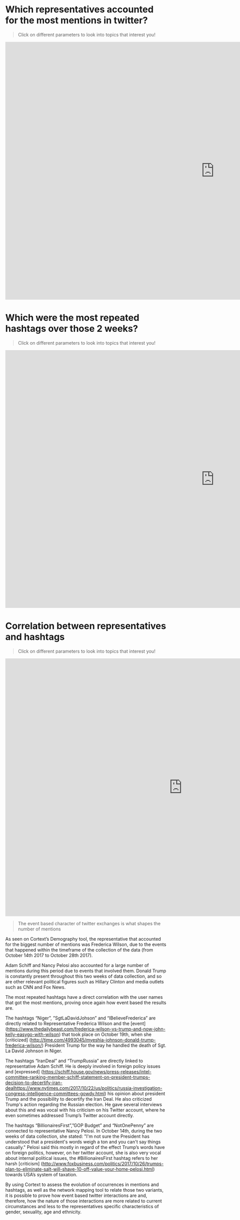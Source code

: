 

# Which representatives accounted for the most mentions in twitter?
> Click on different parameters to look into topics that interest you!  
<iframe src="https://documents.cortext.net/0cf2/0cf23b70382c05b07e2e3e14e1bd2b3b/48510/temporal%20evolution/basic_statistics_entities_user_mentions_20ISIpubdate.html" frameborder="0" style="overflow:hidden;border:1px solid #DDDDDD;" width="1300" height="800" allowfullscreen></iframe> 


# Which were the most repeated hashtags over those 2 weeks?
> Click on different parameters to look into topics that interest you!  

<iframe src="https://documents.cortext.net/a112/a11239f5a529652d164d5d81f64e049d/48229/temporal%20evolution/basic_statistics_entities_hashtags_20ISIpubdate.html" frameborder="0" style="overflow:hidden;border:1px solid #DDDDDD;" width="1300" height="800" allowfullscreen></iframe>
 

# Correlation between representatives and hashtags
> Click on different parameters to look into topics that interest you!  

<iframe src="https://documents.cortext.net/lib/mapexplorer/explorerjs.html?file=https://assets.cortext.net/docs/e4737e695df6b02c83cc90d96f9603dd" frameborder="0" style="overflow:hidden;border:1px solid #DDDDDD;" width="1100" height="800" allowfullscreen></iframe>

> The event based character of twitter exchanges is what shapes the number of mentions 

As seen on Cortext’s Demography tool, the representative that accounted for the biggest number of mentions was Frederica Wilson, due to the events that happened within the timeframe of the collection of the data (from October 14th 2017 to October 28th 2017). 

Adam Schiff and Nancy Pelosi also accounted for a large number of mentions during this period due to events that involved them. Donald Trump is constantly present throughout this two weeks of data collection, and so are other relevant political figures such as Hillary Clinton and media outlets such as CNN and Fox News. 

The most repeated hashtags have a direct correlation with the user names that got the most mentions, proving once again how event based the results are. 

The hashtags “Niger”, ”SgtLaDavidJohson” and “IBelieveFrederica” are directly related to Representative Frederica Wilson and  the [event] (https://www.thedailybeast.com/frederica-wilson-vs-trump-and-now-john-kelly-easygo-with-wilson) that took place on October 19th, when she [criticized] (http://time.com/4993045/myeshia-johnson-donald-trump-frederica-wilson/) President Trump for the way he handled the death of Sgt. La David Johnson in Niger.

The hashtags “IranDeal” and “TrumpRussia” are directly linked to representative Adam Schiff. He is deeply involved in foreign policy issues and [expressed] (https://schiff.house.gov/news/press-releases/intel-committee-ranking-member-schiff-statement-on-president-trumps-decision-to-decertify-iran-dealhttps://www.nytimes.com/2017/10/22/us/politics/russia-investigation-congress-intelligence-committees-gowdy.html) his opinion about president Trump and the possibility to decertify the Iran Deal. He also criticized Trump's action regarding the Russian election. He gave several interviews about this and was vocal with his criticism on his Twitter account, where he even sometimes addressed Trump’s Twitter account directly.

The hashtags “BillionairesFirst”,”GOP Budget” and “NotOnePenny” are connected to representative Nancy Pelosi. In October 14th, during the two weeks of data collection, she stated: "I'm not sure the President has understood that a president's words weigh a ton and you can't say things casually." Pelosi said this mostly in regard of the effect Trump’s words have on foreign politics, however, on her twitter account, she is also very vocal about internal political issues, the #BillionairesFirst hashtag refers to her harsh [criticism] (http://www.foxbusiness.com/politics/2017/10/26/trumps-plan-to-eliminate-salt-will-shave-10-off-value-your-home-pelosi.html) towards USA’s system of taxation. 

By using Cortext to assess the evolution of occurrences in mentions and hashtags, as well as the network mapping tool to relate  those two variants, it is possible to prove how event based twitter interactions are and, therefore, how the nature of those interactions are more related to current circumstances and less to the representatives specific characteristics of gender, sexuality, age and ethnicity. 

